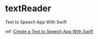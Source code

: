 # textReader
Text to Speech App With Swift



ref:
[Create a Text to Speech App With Swift](http://code.tutsplus.com/tutorials/create-a-text-to-speech-app-with-swift--cms-22229)
